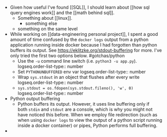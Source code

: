 - Given how useful I've found [[SQL]], I should learn about [[how sql query engines work]] and the [[math behind sql]].
	- Something about [[linux]].
		- something else
	- something on the same level
- While working on [[data-engineering personal project]], I spent a good amount of time confused by the `docker logs` output from a python application running inside docker because I had forgotten than python buffers its output. See https://eklitzke.org/stdout-buffering for more. I've only tried the first two options below. #gotchas/python
	- Use the `-u` command line switch (i.e. `python3 -u app.py`).
	  logseq.order-list-type:: number
	- Set `PYTHONUNBUFFERED` env var
	  logseq.order-list-type:: number
	- Wrap `sys.stdout` in an object that flushes after every write
	  logseq.order-list-type:: number
	- `sys.stdout = os.fdopen(sys.stdout.fileno(), 'w', 0)`
	  logseq.order-list-type:: number
- Python output buffering
	- Python buffers its output. However, it uses line buffering only if both `stdin` and `stdout` are a console, which is why you might not have noticed this before. When we employ file redirection (such as when using `docker logs` to view the output of a python script running inside a docker container) or pipes, Python performs full buffering.
-